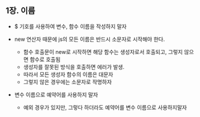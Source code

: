 ## 1장. 이름

- $ 기호를 사용하여 변수, 함수 이름을 작성하지 말자

- new 연산자 때문에 js의 모든 이름은 반드시 소문자로 시작해야 한다.

  - 함수 호출문이 new로 시작하면 해당 함수는 생성자로서 호출되고, 그렇지 않으면 함수로 호출됨
  - 생성자를 잘못된 방식을 호출하면 에러가 발생.
  - 따라서 모든 생성자 함수의 이름은 대문자
  - 그렇지 않은 경우에는 소문자로 작명하자

- 변수 이름으로 예약어를 사용하지 말자
  - 예외 경우가 있지만, 그렇다 하더라도 예약어를 변수 이름으로 사용하지말자
